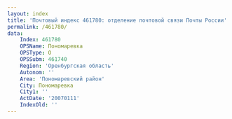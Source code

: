 ```yaml
---
layout: index
title: 'Почтовый индекс 461780: отделение почтовой связи Почты России'
permalink: /461780/
data:
    Index: 461780
    OPSName: Пономаревка
    OPSType: О
    OPSSubm: 461740
    Region: 'Оренбургская область'
    Autonom: ''
    Area: 'Пономаревский район'
    City: Пономаревка
    City1: ''
    ActDate: '20070111'
    IndexOld: ''
---
```

